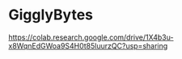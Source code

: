 # GigglyBytes
https://colab.research.google.com/drive/1X4b3u-x8WqnEdGWoa9S4H0t85luurzQC?usp=sharing

